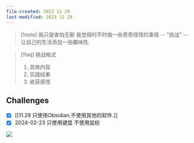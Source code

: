 ```yaml
---
file-created: 2023 11 29
last-modified: 2023 11 29
---
```



>[!note] 我只是害怕无聊
>我觉得时不时做一些奇奇怪怪的事情 -- "挑战" -- 让自己的生活添加一些趣味性. 


>[!faq] 挑战格式
>1. 具体内容
>2. 实践结果
>3. 收获感悟

## Challenges

- [x] [[11.29 只使用Obsidian,不使用其他的软件.]]
- [x] 2024-02-23 只使用键盘 不使用鼠标 

![](Challenge-20240223145711330.webp)
